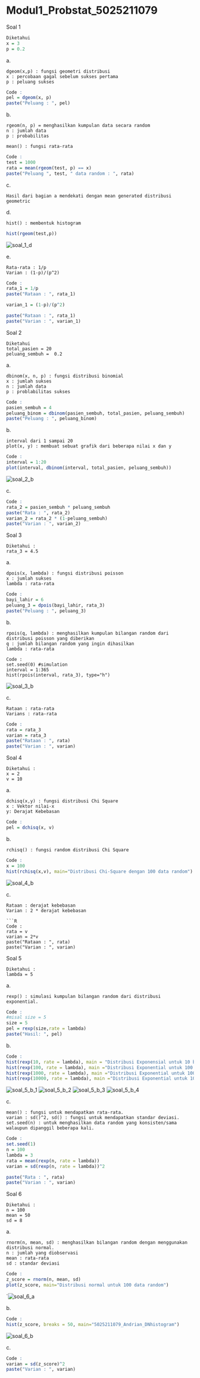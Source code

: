 # Modul1_Probstat_5025211079

Soal 1
```R
Diketahui
x = 3
p = 0.2
```

a.
```
dgeom(x,p) : fungsi geometri distribusi
x : percobaan gagal sebelum sukses pertama 
p : peluang sukses 
```
```R
Code : 
pel = dgeom(x, p)
paste("Peluang : ", pel)
```

b. 
```
rgeom(n, p) = menghasilkan kumpulan data secara random
n : jumlah data
p : probabilitas

mean() : fungsi rata-rata
```
```R
Code : 
test = 1000
rata = mean(rgeom(test, p) == x)
paste("Peluang ", test, " data random : ", rata)
```
c. 
```
Hasil dari bagian a mendekati dengan mean generated distribusi geometric
```

d.
```
hist() : membentuk histogram
```
```R
hist(rgeom(test,p))
```
![soal_1_d](https://user-images.githubusercontent.com/91018876/194866461-cb3d3c9e-10ea-4b9d-ab11-e053d2a045b1.png)

e.
``` 
Rata-rata : 1/p
Varian : (1-p)/(p^2)
```
```R
Code : 
rata_1 = 1/p
paste("Rataan : ", rata_1)

varian_1 = (1-p)/(p^2)

paste("Rataan : ", rata_1)
paste("Varian : ", varian_1)
```

Soal 2
```
Diketahui
total_pasien = 20
peluang_sembuh =  0.2
```

a.
```
dbinom(x, n, p) : fungsi distribusi binomial
x : jumlah sukses
n : jumlah data
p : problabilitas sukses
```
```R
Code : 
pasien_sembuh = 4
peluang_binom = dbinom(pasien_sembuh, total_pasien, peluang_sembuh)
paste("Peluang : ", peluang_binom)
```
b.
```
interval dari 1 sampai 20
plot(x, y) : membuat sebuat grafik dari beberapa nilai x dan y
```
```R
Code : 
interval = 1:20
plot(interval, dbinom(interval, total_pasien, peluang_sembuh))
```
![soal_2_b](https://user-images.githubusercontent.com/91018876/194879515-5c8f4da5-91f5-4be8-abe8-23cb89aaf57e.png)

c.
```R
Code : 
rata_2 = pasien_sembuh * peluang_sembuh
paste("Rata : ", rata_2)
varian_2 = rata_2 * (1-peluang_sembuh)
paste("Varian : ", varian_2)
```

Soal 3
```
Diketahui :
rata_3 = 4.5
```
a.
```
dpois(x, lambda) : fungsi distribusi poisson 
x : jumlah sukses
lambda : rata-rata
```

```R
Code : 
bayi_lahir = 6
peluang_3 = dpois(bayi_lahir, rata_3)
paste("Peluang : ", peluang_3)
```
b.
```
rpois(q, lambda) : menghasilkan kumpulan bilangan random dari distribusi poisson yang diberikan
q : jumlah bilangan random yang ingin dihasilkan
lambda : rata-rata

```
```
Code : 
set.seed(0) #simulation
interval = 1:365
hist(rpois(interval, rata_3), type="h")
```
![soal_3_b](https://user-images.githubusercontent.com/91018876/194882575-8896bc3e-ae74-44ed-bea9-eefeebf7ae53.png)

c.
```
Rataan : rata-rata
Varians : rata-rata
```
```R 
Code : 
rata = rata_3
varian = rata_3
paste("Rataan : ", rata)
paste("Varian : ", varian)
```

Soal 4
```
Diketahui : 
x = 2
v = 10
```
a.
```
dchisq(x,y) : fungsi distribusi Chi Square
x : Vektor nilai-x
y: Derajat Kebebasan
```
```R
Code :
pel = dchisq(x, v)
```
b.
```
rchisq() : fungsi random distribusi Chi Square
```
```R
Code :
x = 100
hist(rchisq(x,v), main="Distribusi Chi-Square dengan 100 data random")
```
![soal_4_b](https://user-images.githubusercontent.com/91018876/194884542-1727bff6-cf99-4291-8a45-12f59919930a.png)

c.
```
Rataan : derajat kebebasan
Varian : 2 * derajat kebebasan

```R
Code : 
rata = v
varian = 2*v
paste("Rataan : ", rata)
paste("Varian : ", varian)
```

Soal 5
```
Diketahui :
lambda = 5
```
a. 
```
rexp() : simulasi kumpulan bilangan random dari distribusi exponential.
```
```R
Code :
#misal size = 5
size = 5
pel = rexp(size,rate = lambda)
paste("Hasil: ", pel)
```
b.
```R
Code :
hist(rexp(10, rate = lambda), main = "Distribusi Exponensial untuk 10 bilangan random")
hist(rexp(100, rate = lambda), main ="Distribusi Exponential untuk 100 bilangan random")
hist(rexp(1000, rate = lambda), main ="Distribusi Exponential untuk 1000 bilangan random")
hist(rexp(10000, rate = lambda), main ="Distribusi Exponential untuk 10000 bilangan random")
```
![soal_5_b_1](https://user-images.githubusercontent.com/91018876/194885932-761371eb-59d3-451d-b04b-c4e837fb8464.png)
![soal_5_b_2](https://user-images.githubusercontent.com/91018876/194885934-01572f5c-0c41-4b81-8de5-09b64dc5a159.png)
![soal_5_b_3](https://user-images.githubusercontent.com/91018876/194885926-8f3bea8b-f2bf-43e4-8965-1a6d82e4647a.png)
![soal_5_b_4](https://user-images.githubusercontent.com/91018876/194885928-49d5ceda-1217-4cfa-a865-050d975ef190.png)

c.
```
mean() : fungsi untuk mendapatkan rata-rata.
varian : sd()^2, sd() : fungsi untuk mendapatkan standar deviasi.
set.seed(n) : untuk menghasilkan data random yang konsisten/sama walaupun dipanggil beberapa kali.
```
```R
Code :
set.seed(1)
n = 100
lambda = 3
rata = mean(rexp(n, rate = lambda))
varian = sd(rexp(n, rate = lambda))^2

paste("Rata : ", rata)
paste("Varian : ", varian)
```

Soal 6 
```
Diketahui :
n = 100
mean = 50
sd = 8
```
a.
```
rnorm(n, mean, sd) : menghasilkan bilangan random dengan menggunakan distribusi normal.
n : jumlah yang diobservasi
mean : rata-rata
sd : standar deviasi
```
```R
Code :
z_score = rnorm(n, mean, sd)
plot(z_score, main="Distribusi normal untuk 100 data random")
```
`![soal_6_a](https://user-images.githubusercontent.com/91018876/194887303-3581b49b-894e-42de-9896-1397d84b7d8c.png)

b.
```R
Code :
hist(z_score, breaks = 50, main="5025211079_Andrian_DNhistogram")
```
![soal_6_b](https://user-images.githubusercontent.com/91018876/194887508-077b3e69-0995-4525-8185-7047c61302b3.png)

c.
```R
Code :
varian = sd(z_score)^2
paste("Varian : ", varian)
```

